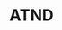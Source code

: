 ---
layout: post
title: ATND
description: 公開イベントを発信
image: assets/images/atnd.png
link: https://atnd.org/groups/sokon
---
